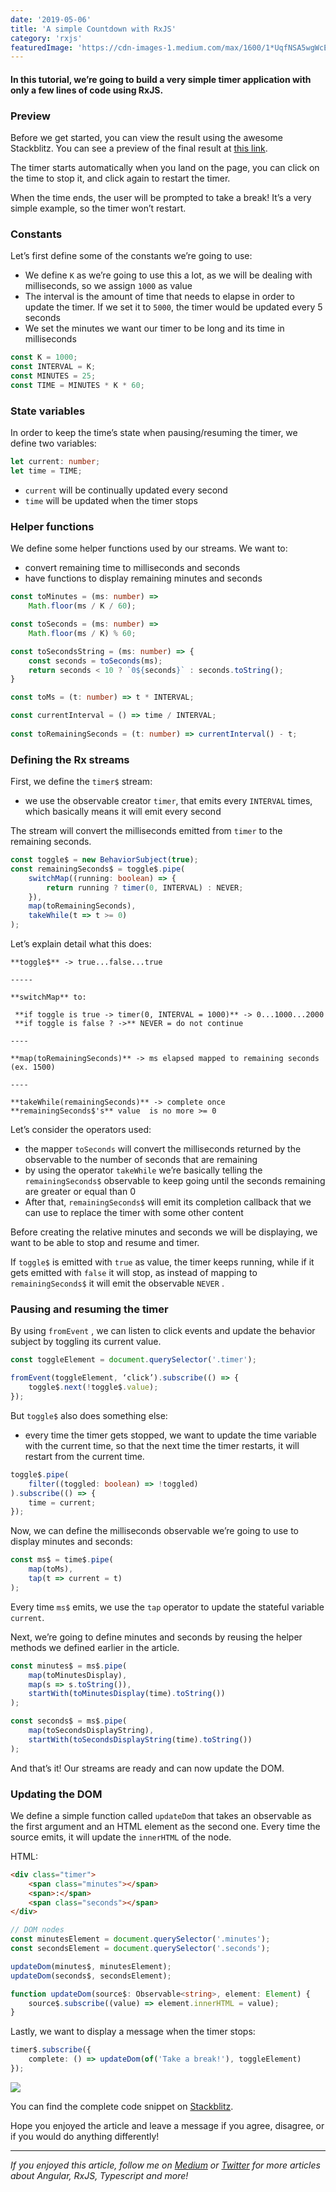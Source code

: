 ```yaml
---
date: '2019-05-06'
title: 'A simple Countdown with RxJS'
category: 'rxjs'
featuredImage: 'https://cdn-images-1.medium.com/max/1600/1*UqfNSA5wgWcEXphLsBXuUg.gif'
---
```


#### In this tutorial, we’re going to build a very simple timer application with only a few lines of code using RxJS.

### Preview

Before we get started, you can view the result using the awesome Stackblitz. You can see a preview of the final result at [this link](https://medium.com/r/?url=https%3A%2F%2Frxjs-rajp6s.stackblitz.io).

The timer starts automatically when you land on the page, you can click on the time to stop it, and click again to restart the timer. 

When the time ends, the user will be prompted to take a break! It’s a very simple example, so the timer won’t restart.

### Constants

Let’s first define some of the constants we’re going to use:

*   We define `K` as we’re going to use this a lot, as we will be dealing with milliseconds, so we assign `1000` as value
*   The interval is the amount of time that needs to elapse in order to update the timer. If we set it to `5000`, the timer would be updated every 5 seconds
*   We set the minutes we want our timer to be long and its time in milliseconds

```typescript
const K = 1000;  
const INTERVAL = K;  
const MINUTES = 25;  
const TIME = MINUTES * K * 60;
````

### State variables

In order to keep the time’s state when pausing/resuming the timer, we define two variables:

```typescript
let current: number;  
let time = TIME;
```

*   `current` will be continually updated every second
*   `time` will be updated when the timer stops

### Helper functions

We define some helper functions used by our streams. We want to:

*   convert remaining time to milliseconds and seconds
*   have functions to display remaining minutes and seconds

```typescript
const toMinutes = (ms: number) =>   
    Math.floor(ms / K / 60);

const toSeconds = (ms: number) =>   
    Math.floor(ms / K) % 60;

const toSecondsString = (ms: number) => {  
    const seconds = toSeconds(ms);  
    return seconds < 10 ? `0${seconds}` : seconds.toString();  
}

const toMs = (t: number) => t * INTERVAL;

const currentInterval = () => time / INTERVAL;  
  
const toRemainingSeconds = (t: number) => currentInterval() - t;
```

### Defining the Rx streams

First, we define the `timer$` stream: 

*   we use the observable creator `timer`, that emits every `INTERVAL` times, which basically means it will emit every second

The stream will convert the milliseconds emitted from `timer` to the remaining seconds.

```typescript
const toggle$ = new BehaviorSubject(true);  
const remainingSeconds$ = toggle$.pipe(  
    switchMap((running: boolean) => {  
        return running ? timer(0, INTERVAL) : NEVER;  
    }),  
    map(toRemainingSeconds),  
    takeWhile(t => t >= 0)  
);
```

Let’s explain detail what this does:

```
**toggle$** -> true...false...true

-----

**switchMap** to:

 **if toggle is true -> timer(0, INTERVAL = 1000)** -> 0...1000...2000   
 **if toggle is false ? ->** NEVER = do not continue

----

**map(toRemainingSeconds)** -> ms elapsed mapped to remaining seconds (ex. 1500)

----

**takeWhile(remainingSeconds)** -> complete once **remainingSeconds$'s** value  is no more >= 0
```

Let’s consider the operators used:

*   the mapper `toSeconds` will convert the milliseconds returned by the observable to the number of seconds that are remaining
*   by using the operator `takeWhile` we’re basically telling the `remainingSeconds$` observable to keep going until the seconds remaining are greater or equal than 0
*   After that, `remainingSeconds$` will emit its completion callback that we can use to replace the timer with some other content

Before creating the relative minutes and seconds we will be displaying, we want to be able to stop and resume and timer. 

If `toggle$` is emitted with `true` as value, the timer keeps running, while if it gets emitted with `false` it will stop, as instead of mapping to `remainingSeconds$` it will emit the observable `NEVER` .

### Pausing and resuming the timer

By using `fromEvent` , we can listen to click events and update the behavior subject by toggling its current value.

```typescript
const toggleElement = document.querySelector('.timer');

fromEvent(toggleElement, ‘click’).subscribe(() => {  
    toggle$.next(!toggle$.value);  
});
```

But `toggle$` also does something else: 

*   every time the timer gets stopped, we want to update the time variable with the current time, so that the next time the timer restarts, it will restart from the current time.

```typescript
toggle$.pipe(  
    filter((toggled: boolean) => !toggled)  
).subscribe(() => {  
    time = current;  
});
```

Now, we can define the milliseconds observable we’re going to use to display minutes and seconds: 

```typescript
const ms$ = time$.pipe(  
    map(toMs),  
    tap(t => current = t)  
);
```

Every time `ms$` emits, we use the `tap` operator to update the stateful variable `current`.

Next, we’re going to define minutes and seconds by reusing the helper methods we defined earlier in the article.

```typescript
const minutes$ = ms$.pipe(  
    map(toMinutesDisplay),  
    map(s => s.toString()),  
    startWith(toMinutesDisplay(time).toString())  
);

const seconds$ = ms$.pipe(  
    map(toSecondsDisplayString),  
    startWith(toSecondsDisplayString(time).toString())  
);
```

And that’s it! Our streams are ready and can now update the DOM.

### Updating the DOM

We define a simple function called `updateDom` that takes an observable as the first argument and an HTML element as the second one. Every time the source emits, it will update the `innerHTML` of the node.

HTML:

```html
<div class="timer">
    <span class="minutes"></span>
    <span>:</span>
    <span class="seconds"></span>
</div>
```

```typescript
// DOM nodes
const minutesElement = document.querySelector('.minutes');  
const secondsElement = document.querySelector('.seconds');

updateDom(minutes$, minutesElement);  
updateDom(seconds$, secondsElement);

function updateDom(source$: Observable<string>, element: Element) {  
    source$.subscribe((value) => element.innerHTML = value);  
}
```

Lastly, we want to display a message when the timer stops:

```typescript
timer$.subscribe({  
    complete: () => updateDom(of('Take a break!'), toggleElement)  
});
```

![](https://cdn-images-1.medium.com/max/1600/1*viwakc1HIU6SKXtrXgTLPw.gif)

You can find the complete code snippet on [Stackblitz](https://medium.com/r/?url=https%3A%2F%2Fstackblitz.com%2Fedit%2Frxjs-rajp6s%3Ffile%3Dindex.ts).

Hope you enjoyed the article and leave a message if you agree, disagree, or if you would do anything differently!

* * *

_If you enjoyed this article, follow me on_ [_Medium_](https://medium.com/@.gc) _or_ [_Twitter_](https://medium.com/r/?url=https%3A%2F%2Ftwitter.com%2Fhome) _for more articles about Angular, RxJS, Typescript and more!_
